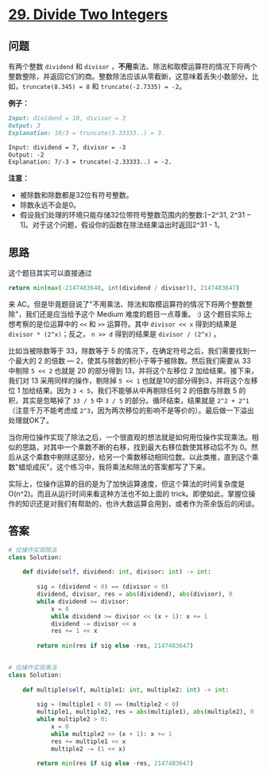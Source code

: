 # [29. Divide Two Integers](https://leetcode.com/problems/divide-two-integers/)

## 问题

有两个整数 `dividend` 和 `divisor` ，**不用**乘法、除法和取模运算符的情况下将两个整数整除，并返回它们的商。整数除法应该从零截断，这意味着丢失小数部分。比如，`truncate(8.345) = 8` 和 `truncate(-2.7335) = -2`。

**例子：**

```markdown
Input: dividend = 10, divisor = 3
Output: 3
Explanation: 10/3 = truncate(3.33333..) = 3.

Input: dividend = 7, divisor = -3
Output: -2
Explanation: 7/-3 = truncate(-2.33333..) = -2.
```

**注意：**

- 被除数和除数都是32位有符号整数。
- 除数永远不会是0。
- 假设我们处理的环境只能存储32位带符号整数范围内的整数:[−2^31, 2^31 − 1]。对于这个问题，假设你的函数在除法结果溢出时返回2^31 - 1。

## 思路

这个题目其实可以直接通过

 ```python
return min(max(-2147483648, int(dividend / divisor)), 2147483647)
 ```


来 AC。但是毕竟题目说了"不用乘法、除法和取模运算符的情况下将两个整数整除"，我们还是应当给予这个 Medium 难度的题目一点尊重。 :) 这个题目实际上想考察的是位运算中的 `<<` 和 `>>` 运算符。其中 `divisor << x` 得到的结果是 `divisor * (2^x)`；反之， `n >> d` 得到的结果是 `divisor / (2^x)` 。

比如当被除数等于 33，除数等于 5 的情况下，在确定符号之后，我们需要找到一个最大的 2 的倍数 — 2，使其与除数的积小于等于被除数。然后我们需要从 33 中剔除 `5 << 2` 也就是 20 的部分得到 13，并将这个左移位 2 加给结果。接下来，我们对 13 采用同样的操作，剔除掉 `5 << 1` 也就是10的部分得到3，并将这个左移位 1 加给结果。因为 `3 < 5`，我们不能够从中再剔除任何 2 的倍数与除数 5 的积，其实是忽略掉了 `33 / 5` 中 `3 / 5` 的部分。循环结束，结果就是 `2^2 + 2^1` （注意千万不能考虑成 `2^3`，因为两次移位的影响不是等价的）。最后做一下溢出处理就OK了。

当你用位操作实现了除法之后，一个很直观的想法就是如何用位操作实现乘法。相似的思路，对其中一个乘数不断的右移，找到最大右移位数使其移动后不为 0。然后从这个乘数中剔除这部分，给另一个乘数移动相同位数。以此类推，直到这个乘数"蜡炬成灰"。这个练习中，我将乘法和除法的答案都写了下来。

实际上，位操作运算的目的是为了加快运算速度，但这个算法的时间复杂度是 O(n^2)。而且从运行时间来看这种方法也不如上面的 trick。即使如此，掌握位操作的知识还是对我们有帮助的，也许大数运算会用到，或者作为茶余饭后的闲谈。

## 答案

```python
# 位操作实现除法
class Solution:
    
    def divide(self, dividend: int, divisor: int) -> int:
        
        sig = (dividend < 0) == (divisor < 0)
        dividend, divisor, res = abs(dividend), abs(divisor), 0
        while dividend >= divisor:
            x = 0
            while dividend >= divisor << (x + 1): x += 1
            dividend -= divisor << x
            res += 1 << x
            
        return min(res if sig else -res, 2147483647)
      

# 位操作实现乘法
class Solution:
    
    def multiple(self, multiple1: int, multiple2: int) -> int:
        
        sig = (multiple1 < 0) == (multiple2 < 0)
        multiple1, multiple2, res = abs(multiple1), abs(multiple2), 0
        while multiple2 > 0:
            x = 0
            while multiple2 >> (x + 1): x += 1
            res += multiple1 << x
            multiple2 -= (1 << x)
            
        return min(res if sig else -res, 2147483647)
```

